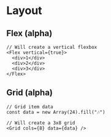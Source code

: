 # Layout

## Flex (alpha)

```tsx
// Will create a vertical flexbox
<Flex vertical={true}>
  <div>1</div>
  <div>2</div>
  <div>3</div>
</Flex>
```

## Grid (alpha)

```tsx
// Grid item data
const data = new Array(24).fill("🎶")

// Will create a 3x8 grid
<Grid cols={8} data={data} />
```
